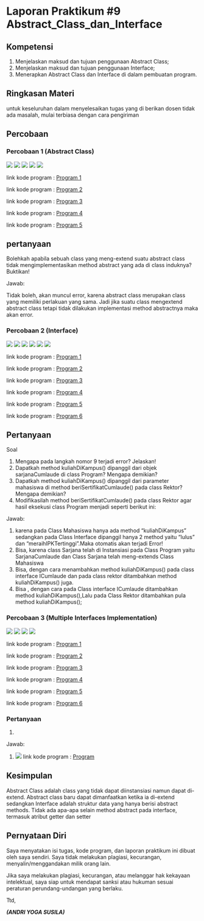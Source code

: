 # Laporan Praktikum #9 Abstract_Class_dan_Interface

## Kompetensi

1. Menjelaskan maksud dan tujuan penggunaan Abstract Class;
2. Menjelaskan maksud dan tujuan penggunaan Interface;
3. Menerapkan Abstract Class dan Interface di dalam pembuatan program.



## Ringkasan Materi

untuk keseluruhan dalam menyelesaikan tugas yang di berikan dosen tidak ada masalah, mulai terbiasa dengan cara pengiriman 

## Percobaan

### Percobaan 1 (Abstract Class)

![](img/hewan.png)
![](img/ikan.png)
![](img/kucing.png)
![](img/orang.png)
![](img/hasilpercobaan1.png)


link kode program : [Program 1](../../src/9_Abstract_Class_dan_Interface/Hewan1841720157Andri.java)

link kode program : [Program 2](../../src/9_Abstract_Class_dan_Interface/Ikan1841720157Andri.java)

link kode program : [Program 3](../../src/9_Abstract_Class_dan_Interface/Kucing1841720157Andri.java)

link kode program : [Program 4](../../src/9_Abstract_Class_dan_Interface/Orang1841720157Andri.java)

link kode program : [Program 5](../../src/9_Abstract_Class_dan_Interface/Program1841720157Andri.java)


## pertanyaan
Bolehkah apabila sebuah class yang meng-extend suatu abstract class tidak mengimplementasikan method abstract yang ada di class induknya? Buktikan!

Jawab:

Tidak boleh, akan muncul error, karena abstract class merupakan class yang memiliki
perlakuan yang sama. Jadi jika suatu class mengextend abstract class tetapi tidak dilakukan
implementasi method abstractnya maka akan error.

### Percobaan 2 (Interface)

![](img/cumlaude.png)
![](img/mahasiswa.png)
![](img/sarjana.png)
![](img/pascasarjana.png)
![](img/rektor.png)
![](img/hasilpercobaan2.png)

link kode program : [Program 1](../../src/9_Abstract_Class_dan_Interface/ICumlaude1841720157Andri.java)

link kode program : [Program 2](../../src/9_Abstract_Class_dan_Interface/Mahasiswa1841720157Andri.java)

link kode program : [Program 3](../../src/9_Abstract_Class_dan_Interface/Sarjana1841720157Andri.java)

link kode program : [Program 4](../../src/9_Abstract_Class_dan_Interface/PascaSarjana1841720157Andri.java)

link kode program : [Program 5](../../src/9_Abstract_Class_dan_Interface/Rektor1841720157Andri.java)

link kode program : [Program 6](../../src/9_Abstract_Class_dan_Interface/ProgramPercobaan2.java)

## Pertanyaan
Soal
1. Mengapa pada langkah nomor 9 terjadi error? Jelaskan!
2. Dapatkah method kuliahDiKampus() dipanggil dari objek sarjanaCumlaude di class
Program? Mengapa demikian?
3. Dapatkah method kuliahDiKampus() dipanggil dari parameter mahasiswa di method
beriSertifikatCumlaude() pada class Rektor? Mengapa demikian?
4. Modifikasilah method beriSertifikatCumlaude() pada class Rektor agar hasil eksekusi
class Program menjadi seperti berikut ini:

Jawab:

1. karena pada Class Mahasiswa hanya ada method “kuliahDiKampus”
sedangkan pada Class Interface dipanggil hanya 2 method yaitu “lulus” dan
“meraihIPKTertinggi”.Maka otomatis akan terjadi Error!
2. Bisa, karena class Sarjana telah di Instansiasi pada Class Program yaitu SarjanaCumlaude dan Class Sarjana telah meng-extends Class Mahasiswa
3. Bisa, dengan cara menambahkan method kuliahDiKampus() pada class interface ICumlaude dan pada class rektor ditambahkan method kuliahDiKampus() juga.
4. Bisa , dengan cara pada Class interface ICumlaude ditambahkan method
kuliahDiKampus(),Lalu pada Class Rektor ditambahkan pula method
kuliahDiKampus();


### Percobaan 3 (Multiple Interfaces Implementation)

![](img/IB.png)
![](img/methodpascasarjana.png)
![](img/mawapres.png)
![](img/hasilpercobaan3.png)

link kode program : [Program 1](../../src/9_Abstract_Class_dan_Interface/percobaan3/ICumlaude1841720157Andri.java)

link kode program : [Program 2](../../src/9_Abstract_Class_dan_Interface/percobaan3/Mahasiswa1841720157Andri.java)

link kode program : [Program 3](../../src/9_Abstract_Class_dan_Interface/percobaan3/Sarjana1841720157Andri.java)

link kode program : [Program 4](../../src/9_Abstract_Class_dan_Interface/percobaan3/PascaSarjana1841720157Andri.java)

link kode program : [Program 5](../../src/9_Abstract_Class_dan_Interface/percobaan3/Rektor1841720157Andri.java)

link kode program : [Program 6](../../src/9_Abstract_Class_dan_Interface/percobaan3/ProgramPercobaan2.java)

### Pertanyaan
1. 
Jawab:
1. ![](img/hasilpertanyaanpercobaan3.png) 
link kode program : [Program](../../src/9_Abstract_Class_dan_Interface/pertanyaan/ProgramPercobaan2.java)


## Kesimpulan

Abstract Class adalah class yang tidak dapat diinstansiasi namun dapat di-extend. Abstract class baru dapat dimanfaatkan ketika ia di-extend sedangkan Interface adalah struktur data yang hanya berisi abstract methods. Tidak ada apa-apa selain method abstract pada interface, termasuk atribut getter dan setter


## Pernyataan Diri

Saya menyatakan isi tugas, kode program, dan laporan praktikum ini dibuat oleh saya sendiri. Saya tidak melakukan plagiasi, kecurangan, menyalin/menggandakan milik orang lain.

Jika saya melakukan plagiasi, kecurangan, atau melanggar hak kekayaan intelektual, saya siap untuk mendapat sanksi atau hukuman sesuai peraturan perundang-undangan yang berlaku.

Ttd,

***(ANDRI YOGA SUSILA)***